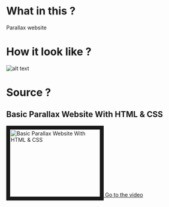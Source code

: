 # What in this ?

Parallax website

# How it look like ?

![alt text][logo]

[logo]: example.png "Logo Title Text 2"

# Source ?

## Basic Parallax Website With HTML & CSS

<a href="https://www.youtube.com/watch?v=JttTcnidSdQ" target="_blank"><img src="https://i.ytimg.com/an_webp/JttTcnidSdQ/mqdefault_6s.webp?du=3000&sqp=CIDhyOMF&rs=AOn4CLBVXzZB-sh1irYlDIQr5ScsZgqjDA" alt="Basic Parallax Website With HTML & CSS" width="240" height="180" border="10" /> Go to the video</a>
